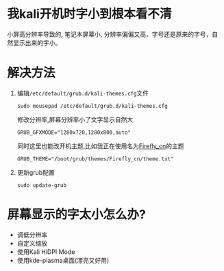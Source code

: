 # 我kali开机时字小到根本看不清
小屏高分辨率导致的, 笔记本屏幕小, 分辨率偏偏又高，字号还是原来的字号，自然显示出来的字小。

# 解决方法
1. 编辑`/etc/default/grub.d/kali-themes.cfg`文件
    ```shell
    sudo mousepad /etc/default/grub.d/kali-themes.cfg
    ```
    修改分辨率,屏幕分辨率小了文字显示自然大
    ```shell
    GRUB_GFXMODE="1280x720,1280x800,auto"
    ```
    同时这里也能改开机主题,比如我正在使用名为[Firefly_cn](https://www.gnome-look.org/p/2076542)的主题
    ```shell
    GRUB_THEME="/boot/grub/themes/Firefly_cn/theme.txt"
    ```
2. 更新grub配置
    ```
    sudo update-grub
    ```

# 屏幕显示的字太小怎么办?
+ 调低分辨率
+ 自定义缩放
+ 使用Kali HiDPI Mode
+ 使用kde-plasma桌面(漂亮又好用)